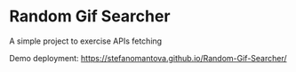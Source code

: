 # Random Gif Searcher
 A simple project to exercise APIs fetching
 
Demo deployment: https://stefanomantova.github.io/Random-Gif-Searcher/
